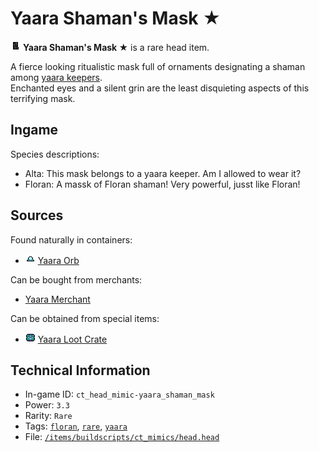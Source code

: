 # Yaara Shaman's Mask ★

<img src="https://raw.githubusercontent.com/Ceterai/Enternia/main/items/armors/alta/tier6/ceterai/legwear/icon.png" alt="Yaara Shaman's Mask ★ icon" loading="lazy" height="16px" width="auto" /> **Yaara Shaman's Mask ★** is a rare head item.

A fierce looking ritualistic mask full of ornaments designating a shaman among [yaara keepers](https://ceterai.github.io/MyEnternia/Wiki/Tags/YaaraKeeper).  
Enchanted eyes and a silent grin are the least disquieting aspects of this terrifying mask.

## Ingame

Species descriptions:

- Alta: This mask belongs to a yaara keeper. Am I allowed to wear it?
- Floran: A massk of Floran shaman! Very powerful, jusst like Floran!

## Sources

Found naturally in containers:

- <img src="https://raw.githubusercontent.com/Ceterai/Enternia/main/objects/biome/alterash/yaara/decorative/orb/icon.png" alt="Yaara Orb icon" loading="lazy" height="16px" width="auto" /> [Yaara Orb](https://ceterai.github.io/MyEnternia/Wiki/YaaraOrb)

Can be bought from merchants:

- [Yaara Merchant](https://ceterai.github.io/MyEnternia/Wiki/YaaraMerchant)

Can be obtained from special items:

- <img src="https://raw.githubusercontent.com/Ceterai/Enternia/main/items/active/alta/loot/biome/ct_yaara_loot.png" alt="Yaara Loot Crate icon" loading="lazy" height="16px" width="auto" /> [Yaara Loot Crate](https://ceterai.github.io/MyEnternia/Wiki/YaaraLootCrate)

## Technical Information

- In-game ID: `ct_head_mimic-yaara_shaman_mask`
- Power: `3.3`
- Rarity: `Rare`
- Tags: [`floran`](https://ceterai.github.io/MyEnternia/Wiki/Tags/Floran), [`rare`](https://ceterai.github.io/MyEnternia/Wiki/Tags/Rare), [`yaara`](https://ceterai.github.io/MyEnternia/Wiki/Tags/Yaara)
- File: [`/items/buildscripts/ct_mimics/head.head`](https://github.com/Ceterai/Enternia/blob/main/items/buildscripts/ct_mimics/head.head)
